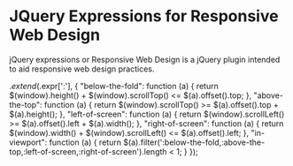 JQuery Expressions for Responsive Web Design
======================

jQuery expressions or Responsive Web Design is a jQuery plugin intended to aid responsive web design practices.

$.extend($.expr[':'], {
  "below-the-fold": function (a) {
		return $(window).height() + $(window).scrollTop() <= $(a).offset().top;
	},
	"above-the-top": function (a) {
		return $(window).scrollTop() >= $(a).offset().top + $(a).height();
	},
	"left-of-screen": function (a) {
		return $(window).scrollLeft() >= $(a).offset().left + $(a).width();
	},
	"right-of-screen": function (a) {
		return $(window).width() + $(window).scrollLeft() <= $(a).offset().left;
	},
	"in-viewport": function (a) {
		return $(a).filter(':below-the-fold,:above-the-top,:left-of-screen,:right-of-screen').length < 1;
	}
});
